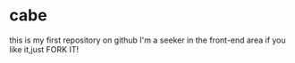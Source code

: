 # cabe
this is my first repository on github
I'm a seeker in the front-end area
if you like it,just FORK IT!
